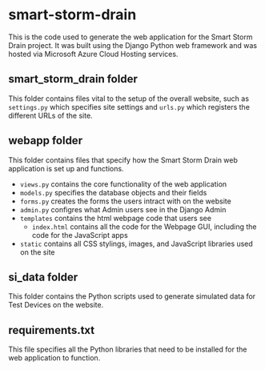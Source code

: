 # smart-storm-drain

This is the code used to generate the web application for the Smart Storm Drain project. It was built using the Django Python web framework and was hosted via Microsoft Azure Cloud Hosting services. 

## smart_storm_drain folder

This folder contains files vital to the setup of the overall website, such as `settings.py` which specifies site settings and `urls.py` which registers the different URLs of the site.

## webapp folder

This folder contains files that specify how the Smart Storm Drain web application is set up and functions.
* `views.py` contains the core functionality of the web application
* `models.py` specifies the database objects and their fields
* `forms.py` creates the forms the users intract with on the website
* `admin.py` configres what Admin users see in the Django Admin
* `templates` contains the html webpage code that users see
  * `index.html` contains all the code for the Webpage GUI, including the code for the JavaScript apps
* `static` contains all CSS stylings, images, and JavaScript libraries used on the site

## si_data folder

This folder contains the Python scripts used to generate simulated data for Test Devices on the website.

## requirements.txt

This file specifies all the Python libraries that need to be installed for the web application to function.
